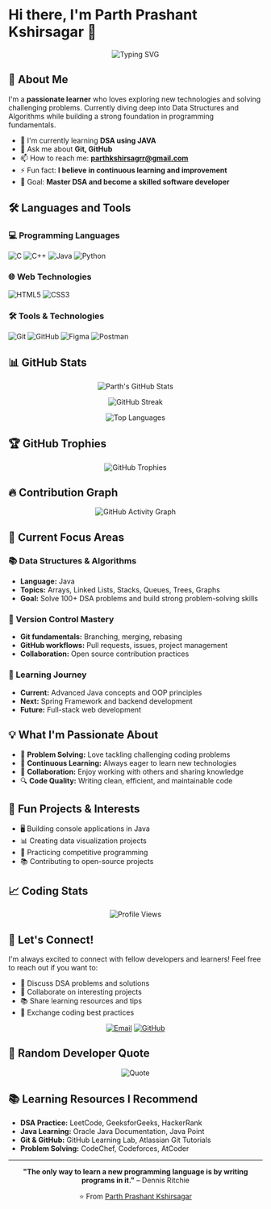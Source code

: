 # Hi there, I'm Parth Prashant Kshirsagar 👋

<div align="center">
  
  ![Typing SVG](https://readme-typing-svg.herokuapp.com?font=Fira+Code&pause=1000&color=36BCF7&center=true&vCenter=true&width=435&lines=Passionate+Learner;DSA+Enthusiast;Java+Developer;Git+%26+GitHub+Expert;Always+Learning+New+Things)
  
</div>

## 🚀 About Me

I'm a **passionate learner** who loves exploring new technologies and solving challenging problems. Currently diving deep into Data Structures and Algorithms while building a strong foundation in programming fundamentals.

- 🌱 I'm currently learning **DSA using JAVA**
- 💬 Ask me about **Git, GitHub**
- 📫 How to reach me: **parthkshirsagrr@gmail.com**
- ⚡ Fun fact: **I believe in continuous learning and improvement**
- 🎯 Goal: **Master DSA and become a skilled software developer**

## 🛠️ Languages and Tools

### 💻 Programming Languages
![C](https://img.shields.io/badge/C-00599C?style=for-the-badge&logo=c&logoColor=white)
![C++](https://img.shields.io/badge/C++-00599C?style=for-the-badge&logo=c%2B%2B&logoColor=white)
![Java](https://img.shields.io/badge/Java-ED8B00?style=for-the-badge&logo=java&logoColor=white)
![Python](https://img.shields.io/badge/Python-3776AB?style=for-the-badge&logo=python&logoColor=white)

### 🌐 Web Technologies
![HTML5](https://img.shields.io/badge/HTML5-E34F26?style=for-the-badge&logo=html5&logoColor=white)
![CSS3](https://img.shields.io/badge/CSS3-1572B6?style=for-the-badge&logo=css3&logoColor=white)

### 🛠️ Tools & Technologies
![Git](https://img.shields.io/badge/Git-F05032?style=for-the-badge&logo=git&logoColor=white)
![GitHub](https://img.shields.io/badge/GitHub-100000?style=for-the-badge&logo=github&logoColor=white)
![Figma](https://img.shields.io/badge/Figma-F24E1E?style=for-the-badge&logo=figma&logoColor=white)
![Postman](https://img.shields.io/badge/Postman-FF6C37?style=for-the-badge&logo=postman&logoColor=white)

## 📊 GitHub Stats

<div align="center">
  
  ![Parth's GitHub Stats](https://github-readme-stats.vercel.app/api?username=parth-352&theme=tokyonight&hide_border=true&include_all_commits=true&count_private=true&show_icons=true)
  
  ![GitHub Streak](https://github-readme-streak-stats.herokuapp.com/?user=parth-352&theme=tokyonight&hide_border=true)
  
  ![Top Languages](https://github-readme-stats.vercel.app/api/top-langs/?username=parth-352&theme=tokyonight&hide_border=true&include_all_commits=true&count_private=true&layout=compact)
  
</div>

## 🏆 GitHub Trophies

<div align="center">
  
  ![GitHub Trophies](https://github-profile-trophy.vercel.app/?username=parth-352&theme=tokyonight&no-frame=true&no-bg=true&margin-w=4)
  
</div>

## 🔥 Contribution Graph

<div align="center">
  
  ![GitHub Activity Graph](https://github-readme-activity-graph.vercel.app/graph?username=parth-352&theme=tokyo-night&hide_border=true)
  
</div>

## 🎯 Current Focus Areas

### 📚 Data Structures & Algorithms
- **Language:** Java
- **Topics:** Arrays, Linked Lists, Stacks, Queues, Trees, Graphs
- **Goal:** Solve 100+ DSA problems and build strong problem-solving skills

### 🔧 Version Control Mastery
- **Git fundamentals:** Branching, merging, rebasing
- **GitHub workflows:** Pull requests, issues, project management
- **Collaboration:** Open source contribution practices

### 🌱 Learning Journey
- **Current:** Advanced Java concepts and OOP principles
- **Next:** Spring Framework and backend development
- **Future:** Full-stack web development

## 💡 What I'm Passionate About

- 🧠 **Problem Solving:** Love tackling challenging coding problems
- 📖 **Continuous Learning:** Always eager to learn new technologies
- 🤝 **Collaboration:** Enjoy working with others and sharing knowledge
- 🔍 **Code Quality:** Writing clean, efficient, and maintainable code

## 🎨 Fun Projects & Interests

- 🖥️ Building console applications in Java
- 📊 Creating data visualization projects
- 🎯 Practicing competitive programming
- 📚 Contributing to open-source projects

## 📈 Coding Stats

<div align="center">
  
  ![Profile Views](https://komarev.com/ghpvc/?username=parth-352&label=Profile%20Views&color=0e75b6&style=for-the-badge)
  
</div>

## 🤝 Let's Connect!

I'm always excited to connect with fellow developers and learners! Feel free to reach out if you want to:

- 💬 Discuss DSA problems and solutions
- 🤝 Collaborate on interesting projects
- 📚 Share learning resources and tips
- 🎯 Exchange coding best practices

<div align="center">
  
  [![Email](https://img.shields.io/badge/Email-D14836?style=for-the-badge&logo=gmail&logoColor=white)](mailto:parthkshirsagrr@gmail.com)
  [![GitHub](https://img.shields.io/badge/GitHub-100000?style=for-the-badge&logo=github&logoColor=white)](https://github.com/parth-352)
  
</div>

## 🎨 Random Developer Quote

<div align="center">
  
  ![Quote](https://quotes-github-readme.vercel.app/api?type=horizontal&theme=tokyonight)
  
</div>

## 📚 Learning Resources I Recommend

- **DSA Practice:** LeetCode, GeeksforGeeks, HackerRank
- **Java Learning:** Oracle Java Documentation, Java Point
- **Git & GitHub:** GitHub Learning Lab, Atlassian Git Tutorials
- **Problem Solving:** CodeChef, Codeforces, AtCoder

---

<div align="center">
  
  **"The only way to learn a new programming language is by writing programs in it."** – Dennis Ritchie
  
  ⭐️ From [Parth Prashant Kshirsagar](https://github.com/parth-352)
  
</div>
